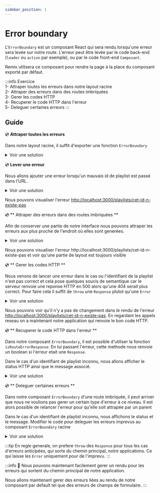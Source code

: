 ```yaml
---
sidebar_position: 1
---
```


# Error boundary

L'`ErrorBoundary` est un composant React qui sera rendu lorsqu'une erreur sera levée sur notre route. L'erreur peut être levée par le code back-end (`loader` ou `action` par exemple), ou par le code front-end `Composant`.

Remix utilisera ce composant pour rendre la page à la place du composant exporté par défaut.

:::info Exercice  
1- Attraper toutes les erreurs dans notre layout racine  
2- Attraper des erreurs dans des routes imbriquées  
3- Gerer les codes HTTP  
4- Recuperer le code HTTP dans l'erreur  
5- Deleguer certaines erreurs
:::

## Guide

💿 **Attraper toutes les erreurs**

Dans notre layout racine, il suffit d'exporter une fonction `ErrorBoundary`

<details>
  <summary>Voir une solution</summary>

```tsx title="app/routes/_layout.tsx"
export const ErrorBoundary = () => {
  const error = useRouteError();

  return <>{error instanceof Error ? error.message : "An unexpected error occured"}</>;
};
```

</details>

💿 **Lever une erreur**

Nous allons ajouter une erreur lorsqu'un mauvais id de playlist est passé dans l'URL.

<details>
  <summary>Voir une solution</summary>

```tsx title="app/routes/_layout.playlists.$id.(edit).tsx"
export const loader = async ({ request, params: { id = "" } }: LoaderArgs) => {
  const playlist = await playlists.find(id);
  // highlight-start
  if (!playlist) {
    throw new Error("Playlist not found");
  }
  // highlight-end

  // ...
};
```

</details>

Nous pouvons visualiser l'erreur [http://localhost:3000/playlists/cet-id-n-existe-pas](http://localhost:3000/playlists/cet-id-n-existe-pas)

💿 ** Attraper des erreurs dans des routes imbriquées **

Afin de conserver une partie de notre interface nous pouvons attraper les erreurs aux plus proche de l'endroit où elles sont generées.

<details>
  <summary>Voir une solution</summary>

```tsx title="app/routes/_layout.playlists.$id.(edit).tsx"
export const ErrorBoundary = () => {
  const error = useRouteError();

  return <>{error instanceof Error ? error.message : "An unexpected error occured"}</>;
};
```

</details>

Nous pouvons visualiser l'erreur http://localhost:3000/playlists/cet-id-n-existe-pas et voir qu'une partie de layout est toujours visible

💿 ** Gerer les codes HTTP **

Nous venons de lancer une erreur dans le cas ou l'identifiant de la playlist n'est pas correct et cela pose quelques soucis de semantique car le serveur renvoie une reponse HTTP en 500 alors qu'une 404 serait plus correct. Pour faire cela il suffit de `throw` une `Response` plutot qu'une `Error`

<details>
  <summary>Voir une solution</summary>

```tsx title="app/routes/_layout.playlists.$id.(edit).tsx"
export const loader = async ({ request, params: { id = "" } }: LoaderArgs) => {
  const playlist = await playlists.find(id);
  // highlight-start
  if (!playlist) {
    throw new Response("Playlist not found", {
      status: 404,
      statusText: "Not found",
    });
  }
  // highlight-end

  // ...
};
```

</details>

Nous pouvons voir qu'il n'y a pas de changement dans le rendu de l'erreur [http://localhost:3000/playlists/cet-id-n-existe-pas](http://localhost:3000/playlists/cet-id-n-existe-pas). En regardant les appels reseau on a maintenant notre application qui renvoie le bon code HTTP.

💿 ** Recuperer le code HTTP dans l'erreur **

Dans notre composant `ErrorBoundary`, il est possible d'utiliser la fonction `isRouteErrorResponse`. En lui passant l'erreur, cette methode nous renvoie un boolean si l'erreur etait une `Response`.

Dans le cas d'un identifiant de playlist inconnu, nous allons afficher le status HTTP ainsi que le message associé.

<details>
  <summary>Voir une solution</summary>

```tsx title="app/routes/_layout.playlists.$id.(edit).tsx"
export const ErrorBoundary = () => {
  const error = useRouteError();

  // highlight-start
  if (isRouteErrorResponse(error)) {
    return (
      <>
        <p>HTTP status: {error.status}</p>
        <p>{error.data}</p>
      </>
    );
  }
  // highlight-end

  return <>{error instanceof Error ? error.message : "An unexpected error occured"}</>;
};
```

</details>

💿 ** Deleguer certaines erreurs **

Dans notre composant `ErrorBoundary` d'une route imbriquée, il peut arriver que nous ne voulions pas gerer un certain type d'erreur à ce niveau. Il est alors possible de relancer l'erreur pour qu'elle soit attrapée par un parent

Dans le cas d'un identifiant de playlist inconnu, nous affichons le status et le message. Modifier le code pour deleguer les erreurs imprevus au composant `ErrorBoundary` racine

<details>
  <summary>Voir une solution</summary>

```tsx title="app/routes/_layout.playlists.$id.(edit).tsx"
export const ErrorBoundary = () => {
  const error = useRouteError();

  // highlight-start
  if (!isRouteErrorResponse(error)) {
    throw error;
  }

  return (
    <>
      <p>HTTP status: {error.status}</p>
      <p>{error.data}</p>
    </>
  );
  // highlight-end
};
```

</details>

:::tip
En regle generale, on prefere `throw` des `Response` pour tous les cas d'erreurs anticipées, qui sorte du chemin principal, notre applications. Ce qui laisse les `Error` uniquement pour de l'imprevu.
:::

:::info 👏 Nous pouvons maintenant facilement gerer un rendu pour les erreurs qui sortent du chemin principal de notre application.

Nous allons maintenant gerer des erreurs liées au rendu de notre composant par default tel que des erreurs de champs de formulaire.
:::
